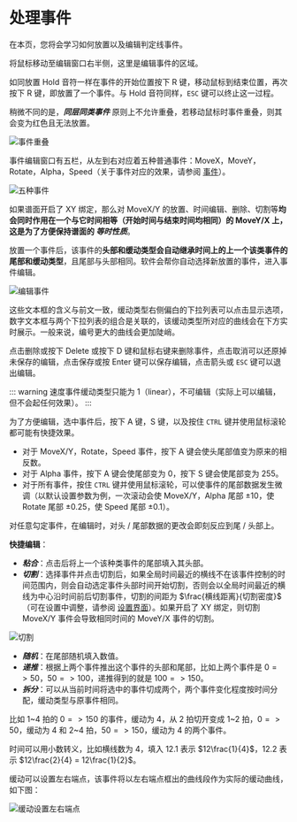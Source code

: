 # 处理事件

在本页，您将会学习如何放置以及编辑判定线事件。

将鼠标移动至编辑窗口右半侧，这里是编辑事件的区域。

如同放置 Hold 音符一样在事件的开始位置按下 R 键，移动鼠标到结束位置，再次按下 R 键，即放置了一个事件。与 Hold 音符同样，`ESC` 键可以终止这一过程。

稍微不同的是，***同层同类事件*** 原则上不允许重叠，若移动鼠标时事件重叠，则其会变为红色且无法放置。

![事件重叠](/assets/imgs/contents/事件重叠.avif)

事件编辑窗口有五栏，从左到右对应着五种普通事件：MoveX，MoveY，Rotate，Alpha，Speed（关于事件对应的效果，请参阅 [事件](../inside-chart/event.md)）。

![五种事件](/assets/imgs/contents/五种事件.avif)

如果谱面开启了 XY 绑定，那么对 MoveX/Y 的放置、时间编辑、删除、切割等**均会同时作用在一个与它时间相等（开始时间与结束时间均相同）的 MoveY/X 上，这是为了方便保持谱面的 *等时性质***。

放置一个事件后，该事件的**头部和缓动类型会自动继承时间上的上一个该类事件的尾部和缓动类型**，且尾部与头部相同。软件会帮你自动选择新放置的事件，进入事件编辑。

![编辑事件](/assets/imgs/contents/编辑事件.avif)

这些文本框的含义与前文一致，缓动类型右侧偏白的下拉列表可以点击显示选项，数字文本框与两个下拉列表的组合是关联的，该缓动类型所对应的曲线会在下方实时展示。一般来说，编号更大的曲线会更加陡峭。

点击删除或按下 Delete 或按下 D 键和鼠标右键来删除事件，点击取消可以还原掉未保存的编辑，点击保存或按 Enter 键可以保存编辑，点击箭头或 `ESC` 键可以退出编辑。

::: warning
速度事件缓动类型只能为 1（linear），不可编辑（实际上可以编辑，但不会起任何效果）。
:::

为了方便编辑，选中事件后，按下 A 键，S 键，以及按住 `CTRL` 键并使用鼠标滚轮都可能有快捷效果。

- 对于 MoveX/Y，Rotate，Speed 事件，按下 A 键会使头尾部值变为原来的相反数。
- 对于 Alpha 事件，按下 A 键会使尾部变为 $0$，按下 S 键会使尾部变为 $255$。
- 对于所有事件，按住 `CTRL` 键并使用鼠标滚轮，可以使事件的尾部数据发生微调（以默认设置参数为例，一次滚动会使 MoveX/Y，Alpha 尾部 $±10$，使 Rotate 尾部 $±0.25$，使 Speed 尾部 $±0.1$）。

对任意勾定事件，在编辑时，对头 / 尾部数据的更改会即刻反应到尾 / 头部上。

**快捷编辑**：

- ***粘合***：点击后将上一个该种类事件的尾部填入其头部。
- ***切割***：选择事件并点击切割后，如果全局时间最近的横线不在该事件控制的时间范围内，则会自动选定事件头部时间开始切割，否则会以全局时间最近的横线为中心沿时间前后切割事件，切割的间距为 $\frac{横线距离}{切割密度}$（可在设置中调整，请参阅 [设置界面](../others/settings.md)）。如果开启了 XY 绑定，则切割 MoveX/Y 事件会导致相同时间的 MoveY/X 事件的切割。

![切割](/assets/imgs/contents/切割.avif)

- ***随机***：在尾部随机填入数值。
- ***递推***：根据上两个事件推出这个事件的头部和尾部，比如上两个事件是 $0 => 50$，$50 => 100$，递推得到的就是 $100 => 150$。
- ***拆分***：可以从当前时间将选中的事件切成两个，两个事件变化程度按时间分配，缓动类型与原事件相同。

比如 $1$~$4$ 拍的 $0 => 150$ 的事件，缓动为 4，从 $2$ 拍切开变成 $1$~$2$ 拍，$0 => 50$，缓动为 4 和 $2$~$4$ 拍，$50 => 150$，缓动为 4 的两个事件。

时间可以用小数转义，比如横线数为 4，填入 12.1 表示 $12\frac{1}{4}$，12.2 表示 $12\frac{2}{4} = 12\frac{1}{2}$。

缓动可以设置左右端点，该事件将以左右端点框出的曲线段作为实际的缓动曲线，如下图：

![缓动设置左右端点](/assets/imgs/contents/缓动设置左右端点.avif)

